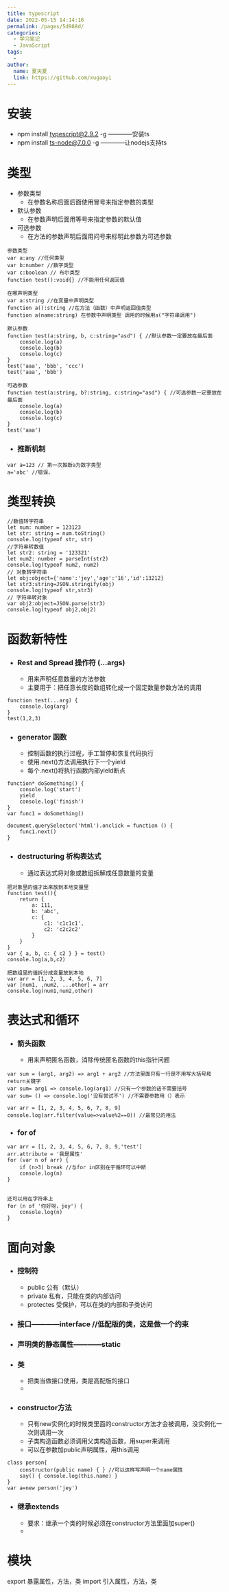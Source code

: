 ```yaml
---
title: typescript
date: 2022-05-15 14:14:16
permalink: /pages/5d988d/
categories:
  - 学习笔记
  - JavaScript
tags:
  - 
author: 
  name: 夏天夏
  link: https://github.com/xugaoyi
---
```

# 安装
- npm install typescript@2.9.2 -g   ————安装ts
- npm install ts-node@7.0.0 -g      ————让nodejs支持ts
# 类型

- 参数类型
    - 在参数名称后面后面使用冒号来指定参数的类型
- 默认参数
    - 在参数声明后面用等号来指定参数的默认值
- 可选参数
    - 在方法的参数声明后面用问号来标明此参数为可选参数
```
参数类型
var a:any //任何类型
var b:number //数字类型
var c:boolean // 布尔类型
function test():void{} //不能用任何返回值

在哪声明类型
var a:string //在变量中声明类型
function a():string //在方法（函数）中声明返回值类型
function a(name:string) 在参数中声明类型 调用的时候用a("字符串调用")
```
```
默认参数
function test(a:string, b, c:string="asd") { //默认参数一定要放在最后面
    console.log(a)
    console.log(b)
    console.log(c)
}
test('aaa', 'bbb', 'ccc')
test('aaa', 'bbb')
```
```
可选参数
function test(a:string, b?:string, c:string="asd") { //可选参数一定要放在最后面
    console.log(a)
    console.log(b)
    console.log(c)
}
test('aaa')
```
- ### 推断机制
```
var a=123 // 第一次推断a为数字类型
a='abc' //错误，
```
# 类型转换
```
//数值转字符串
let num: number = 123123
let str: string = num.toString()
console.log(typeof str, str)
//字符串转数值
let str2: string = '123321'
let num2: number = parseInt(str2)
console.log(typeof num2, num2)
// 对象转字符串
let obj:object={'name':'jey','age':'16','id':13212}
let str3:string=JSON.stringify(obj)
console.log(typeof str,str3)
// 字符串转对象
var obj2:object=JSON.parse(str3)
console.log(typeof obj2,obj2)
```
# 函数新特性 
- ### Rest and Spread 操作符 (...args)
    - 用来声明任意数量的方法参数
    - 主要用于：把任意长度的数组转化成一个固定数量参数方法的调用
```
function test(...arg) {
    console.log(arg)
}
test(1,2,3)
```
- ### generator 函数
    - 控制函数的执行过程，手工暂停和恢复代码执行
    - 使用.next()方法调用执行下一个yield
    - 每个.next()将执行函数内部yield断点
```
function* doSomething() {
    console.log('start')
    yield
    console.log('finish')
}
var func1 = doSomething()

document.querySelector('html').onclick = function () {
    func1.next()
}
```
- ### destructuring 析构表达式
    - 通过表达式将对象或数组拆解成任意数量的变量
```
把对象里的值才出来放到本地变量里
function test(){
    return {
        a: 111,
        b: 'abc',
        c: {
            c1: 'c1c1c1',
            c2: 'c2c2c2'
        }
    }
}
var { a, b, c: { c2 } } = test()
console.log(a,b,c2)

把数组里的值拆分成变量放到本地
var arr = [1, 2, 3, 4, 5, 6, 7]
var [num1, ,num2, ...other] = arr
console.log(num1,num2,other)
```
# 表达式和循环
- ### 箭头函数
    - 用来声明匿名函数，消除传统匿名函数的this指针问题
```
var sum = (arg1, arg2) => arg1 + arg2 //方法里面只有一行是不用写大括号和return关键字
var sum= arg1 => console.log(arg1) //只有一个参数的话不需要括号
var sum= () => console.log('没有尝试不') //不需要参数用（）表示

var arr = [1, 2, 3, 4, 5, 6, 7, 8, 9]
console.log(arr.filter(value=>value%2==0)) //最常见的用法
```
- ### for of
```
var arr = [1, 2, 3, 4, 5, 6, 7, 8, 9,'test']
arr.attribute = '我是属性'
for (var n of arr) {
    if (n>3) break //与for in区别在于循环可以中断
    console.log(n)
}


还可以用在字符串上
for (n of '你好呀，jey') {
    console.log(n)
}

```
# 面向对象
- ### 控制符
    - public 公有（默认）
    - private 私有，只能在类的内部访问
    - protectes 受保护，可以在类的内部和子类访问
- ### 接口————interface  //低配版的类，这是做一个约束
- ### 声明类的静态属性————static
- ### 类
    - 把类当做接口使用，类是高配版的接口
    - 
- ### constructor方法
    - 只有new实例化的时候类里面的constructor方法才会被调用，没实例化一次则调用一次
    - 子类构造函数必须调用父类构造函数，用super来调用
    - 可以在参数加public声明属性，用this调用
```
class person{
    constructor(public name) { } //可以这样写声明一个name属性
    say() { console.log(this.name) }
}
var a=new person('jey')
```
- ### 继承extends
    - 要求：继承一个类的时候必须在constructor方法里面加super()
    - 
# 模块
export 暴露属性，方法，类
import 引入属性，方法，类
